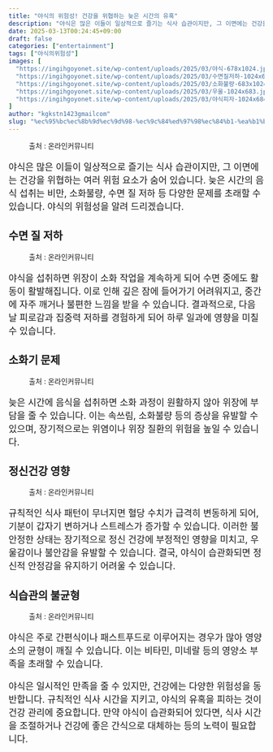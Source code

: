 ```yaml
---
title: "야식의 위험성! 건강을 위협하는 늦은 시간의 유혹"
description: "야식은 많은 이들이 일상적으로 즐기는 식사 습관이지만, 그 이면에는 건강을 위협하는 여러 위험 요소가 숨어 있습니다. 늦은 시간의 음식 섭취는 비만, 소화불량, 수면 질 저하 등 다양한 문제를 초래할 수 있습니다. 야식의 위험성을 알려 드리겠습니다."
date: 2025-03-13T00:24:45+09:00
draft: false
categories: ["entertainment"]
tags: ["야식의위험성"]
images: [
  "https://ingihgoyonet.site/wp-content/uploads/2025/03/야식-678x1024.jpg"
  "https://ingihgoyonet.site/wp-content/uploads/2025/03/수면질저하-1024x683.jpg"
  "https://ingihgoyonet.site/wp-content/uploads/2025/03/소화불량-683x1024.jpg"
  "https://ingihgoyonet.site/wp-content/uploads/2025/03/우울-1024x683.jpg"
  "https://ingihgoyonet.site/wp-content/uploads/2025/03/야식피자-1024x684.jpg"
]
author: "kgkstn1423gmailcom"
slug: "%ec%95%bc%ec%8b%9d%ec%9d%98-%ec%9c%84%ed%97%98%ec%84%b1-%ea%b1%b4%ea%b0%95%ec%9d%84-%ec%9c%84%ed%98%91%ed%95%98%eb%8a%94-%eb%8a%a6%ec%9d%80-%ec%8b%9c%ea%b0%84%ec%9d%98-%ec%9c%a0%ed%98%b9"
---
```


<figure ><img src="https://ingihgoyonet.site/wp-content/uploads/2025/03/야식-678x1024.jpg" alt="" style="aspect-ratio:16/9;object-fit:cover"/><figcaption >출처 : 온라인커뮤니티</figcaption></figure> <p style="font-size:18px">야식은 많은 이들이 일상적으로 즐기는 식사 습관이지만, 그 이면에는 건강을 위협하는 여러 위험 요소가 숨어 있습니다. 늦은 시간의 음식 섭취는 비만, 소화불량, 수면 질 저하 등 다양한 문제를 초래할 수 있습니다. 야식의 위험성을 알려 드리겠습니다.</p> <h2 >수면 질 저하</h2> <figure ><img src="https://ingihgoyonet.site/wp-content/uploads/2025/03/수면질저하-1024x683.jpg" alt="" style="aspect-ratio:16/9;object-fit:cover"/><figcaption >출처 : 온라인커뮤니티</figcaption></figure> <p style="font-size:18px">야식을 섭취하면 위장이 소화 작업을 계속하게 되어 수면 중에도 활동이 활발해집니다. 이로 인해 깊은 잠에 들어가기 어려워지고, 중간에 자주 깨거나 불편한 느낌을 받을 수 있습니다. 결과적으로, 다음 날 피로감과 집중력 저하를 경험하게 되어 하루 일과에 영향을 미칠 수 있습니다.</p> <h2 >소화기 문제</h2> <figure ><img src="https://ingihgoyonet.site/wp-content/uploads/2025/03/소화불량-683x1024.jpg" alt="" style="aspect-ratio:16/9;object-fit:cover"/><figcaption >출처 : 온라인커뮤니티</figcaption></figure> <p style="font-size:18px">늦은 시간에 음식을 섭취하면 소화 과정이 원활하지 않아 위장에 부담을 줄 수 있습니다. 이는 속쓰림, 소화불량 등의 증상을 유발할 수 있으며, 장기적으로는 위염이나 위장 질환의 위험을 높일 수 있습니다.</p> <h2 >정신건강 영향</h2> <figure ><img src="https://ingihgoyonet.site/wp-content/uploads/2025/03/우울-1024x683.jpg" alt="" style="aspect-ratio:16/9;object-fit:cover"/><figcaption >출처 : 온라인커뮤니티</figcaption></figure> <p style="font-size:18px">규칙적인 식사 패턴이 무너지면 혈당 수치가 급격히 변동하게 되어, 기분이 갑자기 변하거나 스트레스가 증가할 수 있습니다. 이러한 불안정한 상태는 장기적으로 정신 건강에 부정적인 영향을 미치고, 우울감이나 불안감을 유발할 수 있습니다. 결국, 야식이 습관화되면 정신적 안정감을 유지하기 어려울 수 있습니다.</p> <h2 >식습관의 불균형</h2> <figure ><img src="https://ingihgoyonet.site/wp-content/uploads/2025/03/야식피자-1024x684.jpg" alt="" /><figcaption >출처 : 온라인커뮤니티</figcaption></figure> <p style="font-size:18px">야식은 주로 간편식이나 패스트푸드로 이루어지는 경우가 많아 영양소의 균형이 깨질 수 있습니다. 이는 비타민, 미네랄 등의 영양소 부족을 초래할 수 있습니다.</p> <p style="font-size:18px">야식은 일시적인 만족을 줄 수 있지만, 건강에는 다양한 위험성을 동반합니다. 규칙적인 식사 시간을 지키고, 야식의 유혹을 피하는 것이 건강 관리에 중요합니다. 만약 야식이 습관화되어 있다면, 식사 시간을 조절하거나 건강에 좋은 간식으로 대체하는 등의 노력이 필요합니다.</p>